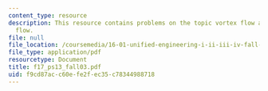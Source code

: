 ```yaml
---
content_type: resource
description: This resource contains problems on the topic vortex flow and uniform
  flow.
file: null
file_location: /coursemedia/16-01-unified-engineering-i-ii-iii-iv-fall-2005-spring-2006/f9cd87acc60efe2fec35c78344988718_f17_ps13_fall03.pdf
file_type: application/pdf
resourcetype: Document
title: f17_ps13_fall03.pdf
uid: f9cd87ac-c60e-fe2f-ec35-c78344988718
---
```

